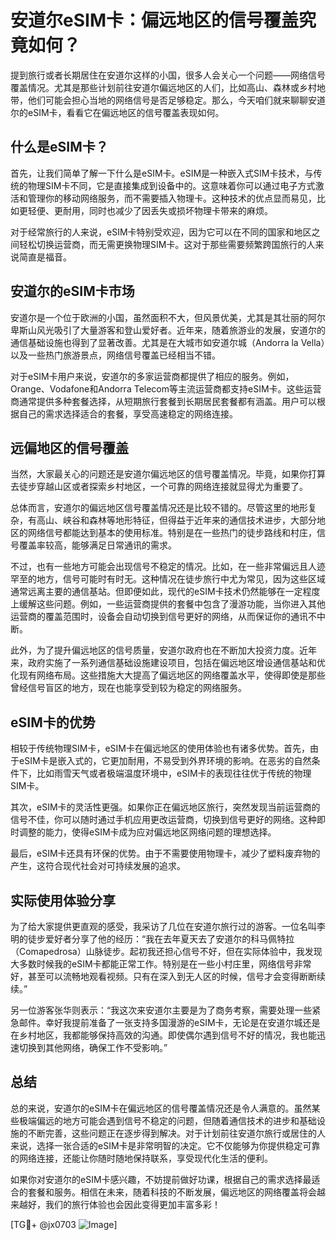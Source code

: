 # 安道尔eSIM卡：偏远地区的信号覆盖究竟如何？

提到旅行或者长期居住在安道尔这样的小国，很多人会关心一个问题——网络信号覆盖情况。尤其是那些计划前往安道尔偏远地区的人们，比如高山、森林或乡村地带，他们可能会担心当地的网络信号是否足够稳定。那么，今天咱们就来聊聊安道尔的eSIM卡，看看它在偏远地区的信号覆盖表现如何。

## 什么是eSIM卡？

首先，让我们简单了解一下什么是eSIM卡。eSIM是一种嵌入式SIM卡技术，与传统的物理SIM卡不同，它是直接集成到设备中的。这意味着你可以通过电子方式激活和管理你的移动网络服务，而不需要插入物理卡。这种技术的优点显而易见，比如更轻便、更耐用，同时也减少了因丢失或损坏物理卡带来的麻烦。

对于经常旅行的人来说，eSIM卡特别受欢迎，因为它可以在不同的国家和地区之间轻松切换运营商，而无需更换物理SIM卡。这对于那些需要频繁跨国旅行的人来说简直是福音。

## 安道尔的eSIM卡市场

安道尔是一个位于欧洲的小国，虽然面积不大，但风景优美，尤其是其壮丽的阿尔卑斯山风光吸引了大量游客和登山爱好者。近年来，随着旅游业的发展，安道尔的通信基础设施也得到了显著改善。尤其是在大城市如安道尔城（Andorra la Vella）以及一些热门旅游景点，网络信号覆盖已经相当不错。

对于eSIM卡用户来说，安道尔的多家运营商都提供了相应的服务。例如，Orange、Vodafone和Andorra Telecom等主流运营商都支持eSIM卡。这些运营商通常提供多种套餐选择，从短期旅行套餐到长期居民套餐都有涵盖。用户可以根据自己的需求选择适合的套餐，享受高速稳定的网络连接。

## 远偏地区的信号覆盖

当然，大家最关心的问题还是安道尔偏远地区的信号覆盖情况。毕竟，如果你打算去徒步穿越山区或者探索乡村地区，一个可靠的网络连接就显得尤为重要了。

总体而言，安道尔的偏远地区信号覆盖情况还是比较不错的。尽管这里的地形复杂，有高山、峡谷和森林等地形特征，但得益于近年来的通信技术进步，大部分地区的网络信号都能达到基本的使用标准。特别是在一些热门的徒步路线和村庄，信号覆盖率较高，能够满足日常通讯的需求。

不过，也有一些地方可能会出现信号不稳定的情况。比如，在一些非常偏远且人迹罕至的地方，信号可能时有时无。这种情况在徒步旅行中尤为常见，因为这些区域通常远离主要的通信基站。但即便如此，现代的eSIM卡技术仍然能够在一定程度上缓解这些问题。例如，一些运营商提供的套餐中包含了漫游功能，当你进入其他运营商的覆盖范围时，设备会自动切换到信号更好的网络，从而保证你的通讯不中断。

此外，为了提升偏远地区的信号质量，安道尔政府也在不断加大投资力度。近年来，政府实施了一系列通信基础设施建设项目，包括在偏远地区增设通信基站和优化现有网络布局。这些措施大大提高了偏远地区的网络覆盖水平，使得即使是那些曾经信号盲区的地方，现在也能享受到较为稳定的网络服务。

## eSIM卡的优势

相较于传统物理SIM卡，eSIM卡在偏远地区的使用体验也有诸多优势。首先，由于eSIM卡是嵌入式的，它更加耐用，不易受到外界环境的影响。在恶劣的自然条件下，比如雨雪天气或者极端温度环境中，eSIM卡的表现往往优于传统的物理SIM卡。

其次，eSIM卡的灵活性更强。如果你正在偏远地区旅行，突然发现当前运营商的信号不佳，你可以随时通过手机应用更改运营商，切换到信号更好的网络。这种即时调整的能力，使得eSIM卡成为应对偏远地区网络问题的理想选择。

最后，eSIM卡还具有环保的优势。由于不需要使用物理卡，减少了塑料废弃物的产生，这符合现代社会对可持续发展的追求。

## 实际使用体验分享

为了给大家提供更直观的感受，我采访了几位在安道尔旅行过的游客。一位名叫李明的徒步爱好者分享了他的经历：“我在去年夏天去了安道尔的科马佩特拉（Comapedrosa）山脉徒步。起初我还担心信号不好，但在实际体验中，我发现大多数时候我的eSIM卡都能正常工作。特别是在一些小村庄里，网络信号非常好，甚至可以流畅地观看视频。只有在深入到无人区的时候，信号才会变得断断续续。”

另一位游客张华则表示：“我这次来安道尔主要是为了商务考察，需要处理一些紧急邮件。幸好我提前准备了一张支持多国漫游的eSIM卡，无论是在安道尔城还是在乡村地区，我都能够保持高效的沟通。即使偶尔遇到信号不好的情况，我也能迅速切换到其他网络，确保工作不受影响。”

## 总结

总的来说，安道尔的eSIM卡在偏远地区的信号覆盖情况还是令人满意的。虽然某些极端偏远的地方可能会遇到信号不稳定的问题，但随着通信技术的进步和基础设施的不断完善，这些问题正在逐步得到解决。对于计划前往安道尔旅行或居住的人来说，选择一张合适的eSIM卡是非常明智的决定。它不仅能够为你提供稳定可靠的网络连接，还能让你随时随地保持联系，享受现代化生活的便利。

如果你对安道尔的eSIM卡感兴趣，不妨提前做好功课，根据自己的需求选择最适合的套餐和服务。相信在未来，随着科技的不断发展，偏远地区的网络覆盖将会越来越好，我们的旅行体验也会因此变得更加丰富多彩！

[TG💪+ @jx0703 ![Image](https://github.com/user-attachments/assets/dbca1d08-cadb-493c-b0ec-ad6f7a83f270)]
